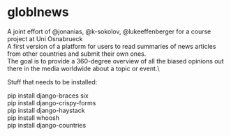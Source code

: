 # globlnews
A joint effort of @jonanias, @k-sokolov, @lukeeffenberger for a course project at Uni Osnabrueck\
A first version of a platform for users to read summaries of news articles from other countries and submit their own ones.\
The goal is to provide a 360-degree overview of all the biased opinions out there in the media worldwide about a topic or event.\


Stuff that needs to be installed:

pip install django-braces six\
pip install django-crispy-forms\
pip install django-haystack\
pip install whoosh\
pip install django-countries

